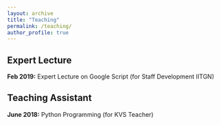 ```yaml
---
layout: archive
title: "Teaching"
permalink: /teaching/
author_profile: true
---
```


## Expert Lecture
**Feb 2019:** Expert Lecture on Google Script (for Staff Development IITGN)

## Teaching Assistant
**June 2018:** Python Programming (for KVS Teacher)
